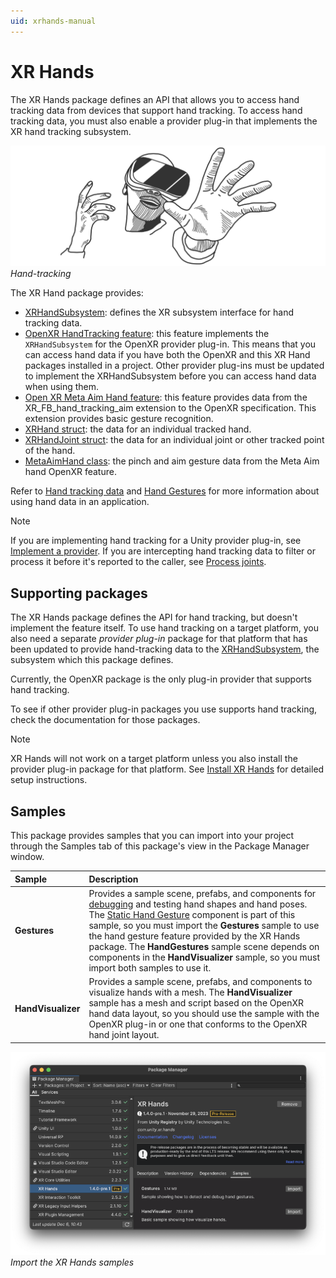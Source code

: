 ```yaml
---
uid: xrhands-manual
---
```

# XR Hands

The XR Hands package defines an API that allows you to access hand tracking data from devices that support hand tracking. To access hand tracking data, you must also enable a provider plug-in that implements the XR hand tracking subsystem.

![Hand tracking cover image](images/cover_image.png)<br />*Hand-tracking*

The XR Hand package provides:

* [XRHandSubsystem](xref:UnityEngine.XR.Hands.XRHandSubsystem): defines the XR subsystem interface for hand  tracking data.
* [OpenXR HandTracking feature](xref:xrhands-openxr-hands-feature): this feature implements the `XRHandSubsystem` for the OpenXR provider plug-in. This means that you can access hand data if you have both the OpenXR and this XR Hand packages installed in a project. Other provider plug-ins must be updated to implement the XRHandSubsystem before you can access hand data when using them.
* [Open XR Meta Aim Hand feature](xref:xrhands-meta-aim-feature): this feature provides data from the XR_FB_hand_tracking_aim  extension to the OpenXR specification. This extension provides basic gesture recognition.
* [XRHand struct](xref:UnityEngine.XR.Hands.XRHand): the data for an individual tracked hand.
* [XRHandJoint struct](xref:UnityEngine.XR.Hands.XRHandJoint): the data for an individual joint or other tracked point of the hand.
* [MetaAimHand class](xref:UnityEngine.XR.Hands.MetaAimHand): the pinch and aim gesture data from the Meta Aim hand OpenXR feature.

Refer to [Hand tracking data](xref:xrhands-tracking-data) and [Hand Gestures](xref:xrhands-custom-gestures) for more information about using hand data in an application.

> [!NOTE]
> If you are implementing hand tracking for a Unity provider plug-in, see [Implement a provider](xref:xrhands-implement-a-provider). If you are intercepting hand tracking data to filter or process it before it's reported to the caller, see [Process joints](xref:xrhands-process-joints).

## Supporting packages

The XR Hands package defines the API for hand tracking, but doesn't implement the feature itself. To use hand tracking on a target platform, you also need a separate *provider plug-in* package for that platform that has been updated to provide hand-tracking data to the [XRHandSubsystem](xref:UnityEngine.XR.Hands.XRHandSubsystem), the subsystem which this package defines.

Currently, the OpenXR package is the only plug-in provider that supports hand tracking.

To see if other provider plug-in packages you use supports hand tracking, check the documentation for those packages.

> [!NOTE]
> XR Hands will not work on a target platform unless you also install the provider plug-in package for that platform. See [Install XR Hands](xref:xrhands-install) for detailed setup instructions.

## Samples

This package provides samples that you can import into your project through the Samples tab of this package's view in the Package Manager window.

| Sample | Description |
| :----- | :---------- |
| **Gestures** | Provides a sample scene, prefabs, and components for [debugging](xref:xrhands-gesture-debugger) and testing hand shapes and hand poses. The [Static Hand Gesture](xref:xrhands-static-gesture-component) component is part of this sample, so you must import the **Gestures** sample to use the hand gesture feature provided by the XR Hands package. The **HandGestures** sample scene depends on components in the **HandVisualizer** sample, so you must import both samples to use it. |
| **HandVisualizer** | Provides a sample scene, prefabs, and components to visualize hands with a mesh. The **HandVisualizer** sample has a mesh and script based on the OpenXR hand data layout, so you should use the sample with the OpenXR plug-in or one that conforms to the OpenXR hand joint layout.

![Import the XR Hands samples](images/import-vis-sample.png)<br/>*Import the XR Hands samples*
